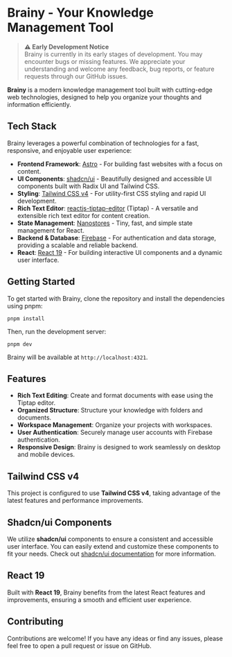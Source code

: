 # Brainy - Your Knowledge Management Tool

> **⚠️ Early Development Notice**  
> Brainy is currently in its early stages of development. You may encounter bugs or missing features. We appreciate your understanding and welcome any feedback, bug reports, or feature requests through our GitHub issues.

**Brainy** is a modern knowledge management tool built with cutting-edge web technologies, designed to help you organize your thoughts and information efficiently.

## Tech Stack

Brainy leverages a powerful combination of technologies for a fast, responsive, and enjoyable user experience:

- **Frontend Framework**: [Astro](https://astro.build) - For building fast websites with a focus on content.
- **UI Components**: [shadcn/ui](https://ui.shadcn.com) - Beautifully designed and accessible UI components built with Radix UI and Tailwind CSS.
- **Styling**: [Tailwind CSS v4](https://tailwindcss.com) - For utility-first CSS styling and rapid UI development.
- **Rich Text Editor**: [reactjs-tiptap-editor](https://reactjs-tiptap-editor.vercel.app/) (Tiptap) - A versatile and extensible rich text editor for content creation.
- **State Management**: [Nanostores](https://github.com/nanostores/nanostores) - Tiny, fast, and simple state management for React.
- **Backend & Database**: [Firebase](https://firebase.google.com/) - For authentication and data storage, providing a scalable and reliable backend.
- **React**: [React 19](https://react.dev/) - For building interactive UI components and a dynamic user interface.

## Getting Started

To get started with Brainy, clone the repository and install the dependencies using pnpm:

`pnpm install`

Then, run the development server:

`pnpm dev`

Brainy will be available at `http://localhost:4321`.

## Features

- **Rich Text Editing**: Create and format documents with ease using the Tiptap editor.
- **Organized Structure**: Structure your knowledge with folders and documents.
- **Workspace Management**: Organize your projects with workspaces.
- **User Authentication**: Securely manage user accounts with Firebase authentication.
- **Responsive Design**: Brainy is designed to work seamlessly on desktop and mobile devices.

## Tailwind CSS v4

This project is configured to use **Tailwind CSS v4**, taking advantage of the latest features and performance improvements.

## Shadcn/ui Components

We utilize **shadcn/ui** components to ensure a consistent and accessible user interface. You can easily extend and customize these components to fit your needs. Check out [shadcn/ui documentation](https://ui.shadcn.com/docs) for more information.

## React 19

Built with **React 19**, Brainy benefits from the latest React features and improvements, ensuring a smooth and efficient user experience.

## Contributing

Contributions are welcome! If you have any ideas or find any issues, please feel free to open a pull request or issue on GitHub.
